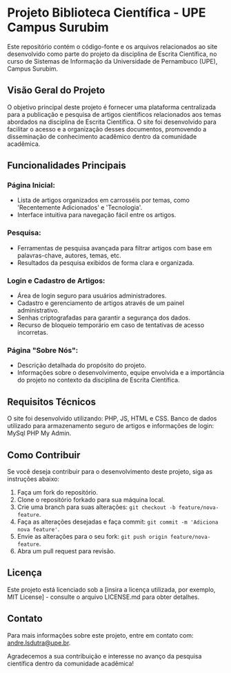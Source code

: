# Projeto Biblioteca Científica - UPE Campus Surubim

Este repositório contém o código-fonte e os arquivos relacionados ao site desenvolvido como parte do projeto da disciplina de Escrita Científica, no curso de Sistemas de Informação da Universidade de Pernambuco (UPE), Campus Surubim.

## Visão Geral do Projeto

O objetivo principal deste projeto é fornecer uma plataforma centralizada para a publicação e pesquisa de artigos científicos relacionados aos temas abordados na disciplina de Escrita Científica. O site foi desenvolvido para facilitar o acesso e a organização desses documentos, promovendo a disseminação de conhecimento acadêmico dentro da comunidade acadêmica.

## Funcionalidades Principais

### Página Inicial:

- Lista de artigos organizados em carrosséis por temas, como 'Recentemente Adicionados' e 'Tecnologia'.
- Interface intuitiva para navegação fácil entre os artigos.

### Pesquisa:

- Ferramentas de pesquisa avançada para filtrar artigos com base em palavras-chave, autores, temas, etc.
- Resultados da pesquisa exibidos de forma clara e organizada.

### Login e Cadastro de Artigos:

- Área de login seguro para usuários administradores.
- Cadastro e gerenciamento de artigos através de um painel administrativo.
- Senhas criptografadas para garantir a segurança dos dados.
- Recurso de bloqueio temporário em caso de tentativas de acesso incorretas.

### Página "Sobre Nós":

- Descrição detalhada do propósito do projeto.
- Informações sobre o desenvolvimento, equipe envolvida e a importância do projeto no contexto da disciplina de Escrita Científica.

## Requisitos Técnicos

O site foi desenvolvido utilizando: PHP, JS, HTML e CSS.
Banco de dados utilizado para armazenamento seguro de artigos e informações de login: MySql PHP My Admin.

## Como Contribuir

Se você deseja contribuir para o desenvolvimento deste projeto, siga as instruções abaixo:

1. Faça um fork do repositório.
2. Clone o repositório forkado para sua máquina local.
3. Crie uma branch para suas alterações: `git checkout -b feature/nova-feature`.
4. Faça as alterações desejadas e faça commit: `git commit -m 'Adiciona nova feature'`.
5. Envie as alterações para o seu fork: `git push origin feature/nova-feature`.
6. Abra um pull request para revisão.

## Licença

Este projeto está licenciado sob a [insira a licença utilizada, por exemplo, MIT License] - consulte o arquivo LICENSE.md para obter detalhes.

## Contato

Para mais informações sobre este projeto, entre em contato com: andre.lsdutra@upe.br.

Agradecemos a sua contribuição e interesse no avanço da pesquisa científica dentro da comunidade acadêmica!
